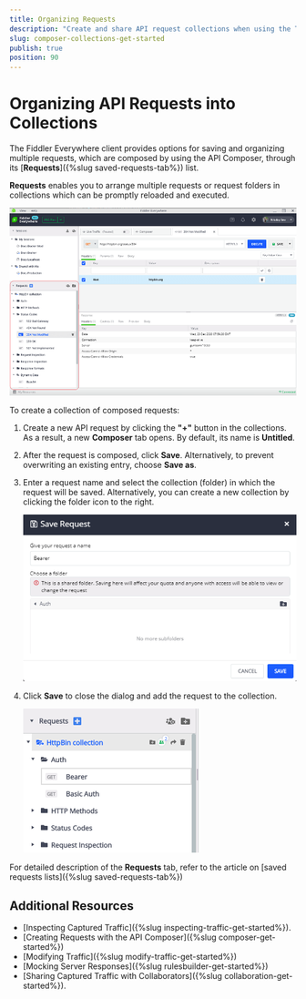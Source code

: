 ```yaml
---
title: Organizing Requests
description: "Create and share API request collections when using the Telerik Fiddler Everywhere web-debugging http-proxy client."
slug: composer-collections-get-started
publish: true
position: 90
---
```


# Organizing API Requests into Collections

The Fiddler Everywhere client provides options for saving and organizing multiple requests, which are composed by using the API Composer, through its [**Requests**]({%slug saved-requests-tab%}) list.

**Requests** enables you to arrange multiple requests or request folders in collections which can be promptly reloaded and executed.

![Requests lists](../images/requests/requests-list-all.png)

To create a collection of composed requests:

1. Create a new API request by clicking the **"+"** button in the collections. As a result, a new **Composer** tab opens. By default, its name is **Untitled**.

2. After the request is composed, click **Save**. Alternatively, to prevent overwriting an existing entry, choose **Save as**.

3. Enter a request name and select the collection (folder) in which the request will be saved. Alternatively, you can create a new collection by clicking the folder icon to the right.

    ![Requests lists](../images/requests/requests-enter-name-and-folder.png)

3. Click **Save** to close the dialog and add the request to the collection.

    ![Requests lists](../images/requests/requests-created-collection.png)

For detailed description of the **Requests** tab, refer to the article on [saved requests lists]({%slug saved-requests-tab%})

## Additional Resources

- [Inspecting Captured Traffic]({%slug inspecting-traffic-get-started%}).
- [Creating Requests with the API Composer]({%slug composer-get-started%})
- [Modifying Traffic]({%slug modify-traffic-get-started%})
- [Mocking Server Responses]({%slug rulesbuilder-get-started%})
- [Sharing Captured Traffic with Collaborators]({%slug collaboration-get-started%}).
